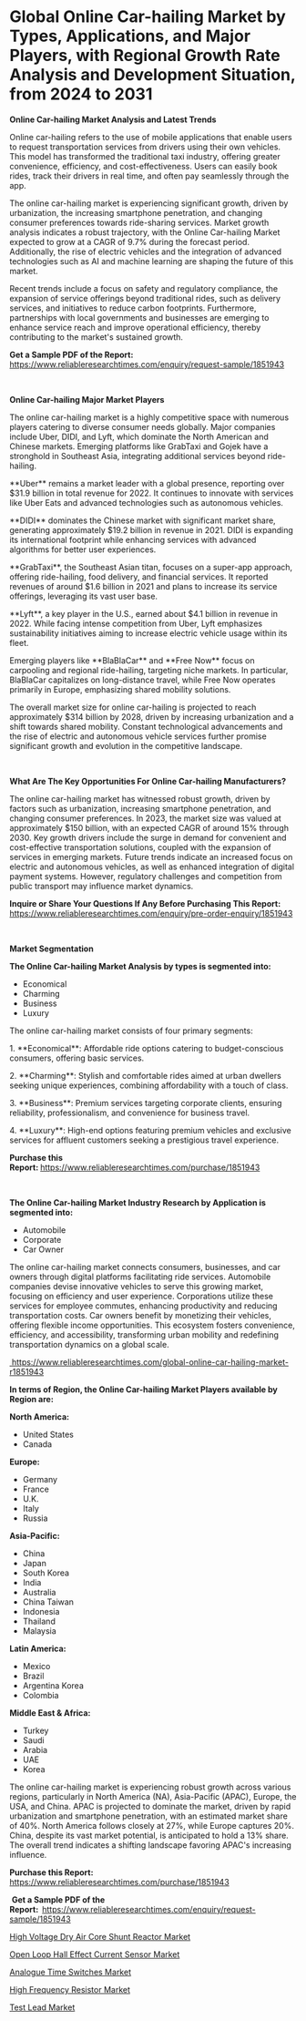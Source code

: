 <p><h1>Global Online Car-hailing Market by Types, Applications, and Major Players, with Regional Growth Rate Analysis and Development Situation, from 2024 to 2031</h1></p><p><strong>Online Car-hailing Market Analysis and Latest Trends</strong></p>
<p><p>Online car-hailing refers to the use of mobile applications that enable users to request transportation services from drivers using their own vehicles. This model has transformed the traditional taxi industry, offering greater convenience, efficiency, and cost-effectiveness. Users can easily book rides, track their drivers in real time, and often pay seamlessly through the app.</p><p>The online car-hailing market is experiencing significant growth, driven by urbanization, the increasing smartphone penetration, and changing consumer preferences towards ride-sharing services. Market growth analysis indicates a robust trajectory, with the Online Car-hailing Market expected to grow at a CAGR of 9.7% during the forecast period. Additionally, the rise of electric vehicles and the integration of advanced technologies such as AI and machine learning are shaping the future of this market. </p><p>Recent trends include a focus on safety and regulatory compliance, the expansion of service offerings beyond traditional rides, such as delivery services, and initiatives to reduce carbon footprints. Furthermore, partnerships with local governments and businesses are emerging to enhance service reach and improve operational efficiency, thereby contributing to the market's sustained growth.</p></p>
<p><strong>Get a Sample PDF of the Report:&nbsp;</strong> <a href="https://www.reliableresearchtimes.com/enquiry/request-sample/1851943?utm_campaign=1612&utm_medium=2&utm_source=Github&utm_content=ia&utm_term=18102024&utm_id=online-car-hailing">https://www.reliableresearchtimes.com/enquiry/request-sample/1851943</a></p>
<p>&nbsp;</p>
<p><strong>Online Car-hailing Major Market Players</strong></p>
<p><p>The online car-hailing market is a highly competitive space with numerous players catering to diverse consumer needs globally. Major companies include Uber, DIDI, and Lyft, which dominate the North American and Chinese markets. Emerging platforms like GrabTaxi and Gojek have a stronghold in Southeast Asia, integrating additional services beyond ride-hailing.</p><p>**Uber** remains a market leader with a global presence, reporting over $31.9 billion in total revenue for 2022. It continues to innovate with services like Uber Eats and advanced technologies such as autonomous vehicles. </p><p>**DIDI** dominates the Chinese market with significant market share, generating approximately $19.2 billion in revenue in 2021. DIDI is expanding its international footprint while enhancing services with advanced algorithms for better user experiences.</p><p>**GrabTaxi**, the Southeast Asian titan, focuses on a super-app approach, offering ride-hailing, food delivery, and financial services. It reported revenues of around $1.6 billion in 2021 and plans to increase its service offerings, leveraging its vast user base.</p><p>**Lyft**, a key player in the U.S., earned about $4.1 billion in revenue in 2022. While facing intense competition from Uber, Lyft emphasizes sustainability initiatives aiming to increase electric vehicle usage within its fleet.</p><p>Emerging players like **BlaBlaCar** and **Free Now** focus on carpooling and regional ride-hailing, targeting niche markets. In particular, BlaBlaCar capitalizes on long-distance travel, while Free Now operates primarily in Europe, emphasizing shared mobility solutions.</p><p>The overall market size for online car-hailing is projected to reach approximately $314 billion by 2028, driven by increasing urbanization and a shift towards shared mobility. Constant technological advancements and the rise of electric and autonomous vehicle services further promise significant growth and evolution in the competitive landscape.</p></p>
<p>&nbsp;</p>
<p><strong>What Are The Key Opportunities For Online Car-hailing Manufacturers?</strong></p>
<p><p>The online car-hailing market has witnessed robust growth, driven by factors such as urbanization, increasing smartphone penetration, and changing consumer preferences. In 2023, the market size was valued at approximately $150 billion, with an expected CAGR of around 15% through 2030. Key growth drivers include the surge in demand for convenient and cost-effective transportation solutions, coupled with the expansion of services in emerging markets. Future trends indicate an increased focus on electric and autonomous vehicles, as well as enhanced integration of digital payment systems. However, regulatory challenges and competition from public transport may influence market dynamics.</p></p>
<p><strong>Inquire or Share Your Questions If Any Before Purchasing This Report:</strong> <a href="https://www.reliableresearchtimes.com/enquiry/pre-order-enquiry/1851943?utm_campaign=1612&utm_medium=2&utm_source=Github&utm_content=ia&utm_term=18102024&utm_id=online-car-hailing">https://www.reliableresearchtimes.com/enquiry/pre-order-enquiry/1851943</a></p>
<p>&nbsp;</p>
<p><strong>Market Segmentation</strong></p>
<p><strong>The Online Car-hailing Market Analysis by types is segmented into:</strong></p>
<p><ul><li>Economical</li><li>Charming</li><li>Business</li><li>Luxury</li></ul></p>
<p><p>The online car-hailing market consists of four primary segments: </p><p>1. **Economical**: Affordable ride options catering to budget-conscious consumers, offering basic services.</p><p>  </p><p>2. **Charming**: Stylish and comfortable rides aimed at urban dwellers seeking unique experiences, combining affordability with a touch of class.</p><p>3. **Business**: Premium services targeting corporate clients, ensuring reliability, professionalism, and convenience for business travel.</p><p>4. **Luxury**: High-end options featuring premium vehicles and exclusive services for affluent customers seeking a prestigious travel experience.</p></p>
<p><strong>Purchase this Report:&nbsp;</strong><a href="https://www.reliableresearchtimes.com/purchase/1851943?utm_campaign=1612&utm_medium=2&utm_source=Github&utm_content=ia&utm_term=18102024&utm_id=online-car-hailing">https://www.reliableresearchtimes.com/purchase/1851943</a></p>
<p>&nbsp;</p>
<p><strong>The Online Car-hailing Market Industry Research by Application is segmented into:</strong></p>
<p><ul><li>Automobile</li><li>Corporate</li><li>Car Owner</li></ul></p>
<p><p>The online car-hailing market connects consumers, businesses, and car owners through digital platforms facilitating ride services. Automobile companies devise innovative vehicles to serve this growing market, focusing on efficiency and user experience. Corporations utilize these services for employee commutes, enhancing productivity and reducing transportation costs. Car owners benefit by monetizing their vehicles, offering flexible income opportunities. This ecosystem fosters convenience, efficiency, and accessibility, transforming urban mobility and redefining transportation dynamics on a global scale.</p></p>
<p><a href="https://www.reliableresearchtimes.com/global-online-car-hailing-market-r1851943?utm_campaign=1612&utm_medium=2&utm_source=Github&utm_content=ia&utm_term=18102024&utm_id=online-car-hailing">&nbsp;https://www.reliableresearchtimes.com/global-online-car-hailing-market-r1851943</a></p>
<p><strong>In terms of Region, the Online Car-hailing Market Players available by Region are:</strong></p>
<p>
    <p> <strong> North America: </strong>
        <ul>
            <li>United States</li>
            <li>Canada</li>
        </ul>
        </p> 
    <p> <strong> Europe: </strong>
        <ul>
            <li>Germany</li>
            <li>France</li>
            <li>U.K.</li>
            <li>Italy</li>
            <li>Russia</li>
        </ul>
        </p> 
    <p> <strong> Asia-Pacific: </strong>
        <ul>
            <li>China</li>
            <li>Japan</li>
            <li>South Korea</li>
            <li>India</li>
            <li>Australia</li>
            <li>China Taiwan</li>
            <li>Indonesia</li>
            <li>Thailand</li>
            <li>Malaysia</li>
        </ul>
        </p> 
    <p> <strong> Latin America: </strong>
        <ul>
            <li>Mexico</li>
            <li>Brazil</li>
            <li>Argentina Korea</li>
            <li>Colombia</li>
        </ul>
        </p> 
    <p> <strong> Middle East & Africa: </strong>
        <ul>
            <li>Turkey</li>
            <li>Saudi</li>
            <li>Arabia</li>
            <li>UAE</li>
            <li>Korea</li>
        </ul>
    </p>
    </p>
<p><p>The online car-hailing market is experiencing robust growth across various regions, particularly in North America (NA), Asia-Pacific (APAC), Europe, the USA, and China. APAC is projected to dominate the market, driven by rapid urbanization and smartphone penetration, with an estimated market share of 40%. North America follows closely at 27%, while Europe captures 20%. China, despite its vast market potential, is anticipated to hold a 13% share. The overall trend indicates a shifting landscape favoring APAC's increasing influence.</p></p>
<p><strong>Purchase this Report: </strong><a href="https://www.reliableresearchtimes.com/purchase/1851943?utm_campaign=1612&utm_medium=2&utm_source=Github&utm_content=ia&utm_term=18102024&utm_id=online-car-hailing">https://www.reliableresearchtimes.com/purchase/1851943</a></p>
<p>&nbsp;<strong>Get a Sample PDF of the Report:&nbsp;&nbsp;</strong><a href="https://www.reliableresearchtimes.com/enquiry/request-sample/1851943?utm_campaign=1612&utm_medium=2&utm_source=Github&utm_content=ia&utm_term=18102024&utm_id=online-car-hailing">https://www.reliableresearchtimes.com/enquiry/request-sample/1851943</a></p>
<p><strong></strong></p>
<p><p><a href="https://github.com/Rekhakhatun65/Market-Research-Report-List-1/blob/main/high-voltage-dry-air-core-shunt-reactor-market.md?utm_campaign=1612&utm_medium=2&utm_source=Github&utm_content=ia&utm_term=18102024&utm_id=online-car-hailing">High Voltage Dry Air Core Shunt Reactor Market</a></p><p><a href="https://www.linkedin.com/pulse/future-trends-global-open-loop-hall-effect-current-sensor-market-aaoyc?utm_campaign=1612&utm_medium=2&utm_source=Github&utm_content=ia&utm_term=18102024&utm_id=online-car-hailing">Open Loop Hall Effect Current Sensor Market</a></p><p><a href="https://www.linkedin.com/pulse/digital-transformation-analogue-time-switches-industry-market-scldc?utm_campaign=1612&utm_medium=2&utm_source=Github&utm_content=ia&utm_term=18102024&utm_id=online-car-hailing">Analogue Time Switches Market</a></p><p><a href="https://www.linkedin.com/pulse/high-frequency-resistor-market-outlook-forecast-from-2024-2031-upnsc?utm_campaign=1612&utm_medium=2&utm_source=Github&utm_content=ia&utm_term=18102024&utm_id=online-car-hailing">High Frequency Resistor Market</a></p><p><a href="https://www.linkedin.com/pulse/test-lead-market-investigation-industry-evolution-forecast-till-g60nc?utm_campaign=1612&utm_medium=2&utm_source=Github&utm_content=ia&utm_term=18102024&utm_id=online-car-hailing">Test Lead Market</a></p></p>